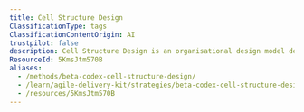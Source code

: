 ```yaml
---
title: Cell Structure Design
ClassificationType: tags
ClassificationContentOrigin: AI
trustpilot: false
description: Cell Structure Design is an organisational design model developed by Niels Pfläging, rooted in the principles of the Beta Codex. It replaces traditional hierarchies with a decentralised, network-based structure composed of autonomous, value-creating units called **cells**. Each cell operates with end-to-end responsibility, enabling responsiveness, accountability, and continuous adaptation. Informed by complexity theory, Cell Structure Design rejects command-and-control in favour of dynamic coordination and transparency, empowering people to self-organise around customer value rather than roles or silos.
ResourceId: 5KmsJtm570B
aliases:
  - /methods/beta-codex-cell-structure-design/
  - /learn/agile-delivery-kit/strategies/beta-codex-cell-structure-design/
  - /resources/5KmsJtm570B
---
```

